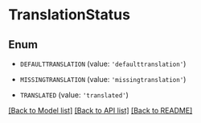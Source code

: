 # TranslationStatus


## Enum

* `DEFAULTTRANSLATION` (value: `'defaulttranslation'`)

* `MISSINGTRANSLATION` (value: `'missingtranslation'`)

* `TRANSLATED` (value: `'translated'`)

[[Back to Model list]](../README.md#documentation-for-models) [[Back to API list]](../README.md#documentation-for-api-endpoints) [[Back to README]](../README.md)


